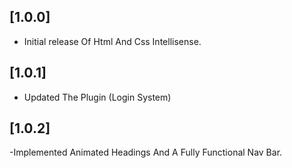 
## [1.0.0]

- Initial release Of Html And Css Intellisense.

## [1.0.1]

- Updated The Plugin (Login System)

## [1.0.2]

-Implemented Animated Headings And A Fully Functional Nav Bar.
